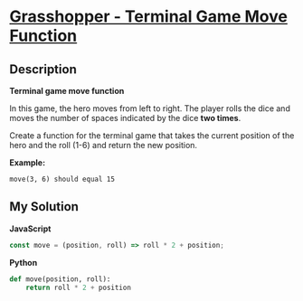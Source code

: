 # [Grasshopper - Terminal Game Move Function](https://www.codewars.com/kata/563a631f7cbbc236cf0000c2)

## Description

**Terminal game move function**

In this game, the hero moves from left to right. The player rolls the dice and moves the number of spaces indicated by the dice **two times**.

Create a function for the terminal game that takes the current position of the hero and the roll (1-6) and return the new position.

**Example:**

    move(3, 6) should equal 15

## My Solution

**JavaScript**

```js
const move = (position, roll) => roll * 2 + position;
```

**Python**

```py
def move(position, roll):
    return roll * 2 + position
```
